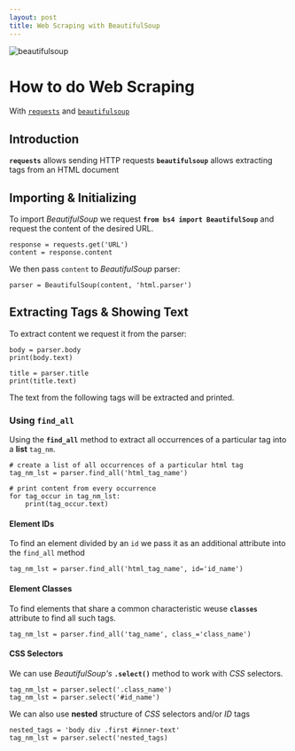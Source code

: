 ```yaml
---
layout: post
title: Web Scraping with BeautifulSoup
---
```


![beautifulsoup](https://www.crummy.com/software/BeautifulSoup/10.1.jpg 'beautifulsoup')

# How to do Web Scraping

With [`requests`](http://docs.python-requests.org/en/master/) and [`beautifulsoup`](https://www.crummy.com/software/BeautifulSoup/)

## Introduction
**`requests`** allows sending HTTP requests
**`beautifulsoup`** allows extracting tags from an HTML document

## Importing & Initializing

To import *BeautifulSoup* we request **`from bs4 import BeautifulSoup`** and request the content of the desired URL.

	response = requests.get('URL')
	content = response.content

We then pass `content` to *BeautifulSoup* parser:

	parser = BeautifulSoup(content, 'html.parser')

## Extracting Tags & Showing Text

To extract content we request it from the parser:

	body = parser.body
	print(body.text)	
	
	title = parser.title
	print(title.text)

The text from the following tags will be extracted and printed.

### Using `find_all`

Using the **`find_all`** method to extract all occurrences of a particular tag into a **list** `tag_nm`.

	# create a list of all occurrences of a particular html tag
	tag_nm_lst = parser.find_all('html_tag_name')

	# print content from every occurrence
	for tag_occur in tag_nm_lst:
		print(tag_occur.text)

#### Element IDs

To find an element divided by an `id` we pass it as an additional attribute into the `find_all` method

	tag_nm_lst = parser.find_all('html_tag_name', id='id_name')

#### Element Classes

To find elements that share a common characteristic weuse **`classes`** attribute to find all such tags.

	tag_nm_lst = parser.find_all('tag_name', class_='class_name')

#### CSS Selectors

We can use *BeautifulSoup's* **`.select()`** method to work with *CSS* selectors.

	tag_nm_lst = parser.select('.class_name')
	tag_nm_lst = parser.select('#id_name')

We can also use **nested** structure of *CSS* selectors and/or *ID* tags

	nested_tags = 'body div .first #inner-text'
	tag_nm_lst = parser.select('nested_tags)
